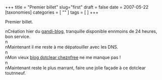 +++
title = "Premier billet"
slug="first"
draft = false
date = 2007-05-22
[taxonomies]
categories = [ "" ]
tags = [  ]
+++
<p>Premier billet.</p>nCréation hier du <a hreflang="fr" href="http://www.gandi.net/domaine/blog/">gandi-blog</a>, tranquille disponible ennmoins de 24 heures, bon service.<br />n<br />nMaintenant il me reste à me dépatouiller avec les DNS.<br />n<br />nMon vieux <a hreflang="fr" href="http://meven29.free.fr">blog dotclear cheznfree</a> ne me manque pas !<br />n<br />nMaintenant reste le plus marrant, faire une jolie façade à ce dotclear toutnneuf.<br />